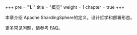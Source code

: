 +++
pre = "<b>1. </b>"
title = "概览"
weight = 1
chapter = true
+++

本章介绍 Apache ShardingSphere的定义，设计哲学和部署形态。

更多常见问题，请参考 [FAQ](https://github.com/apache/shardingsphere/wiki/FAQ)。
